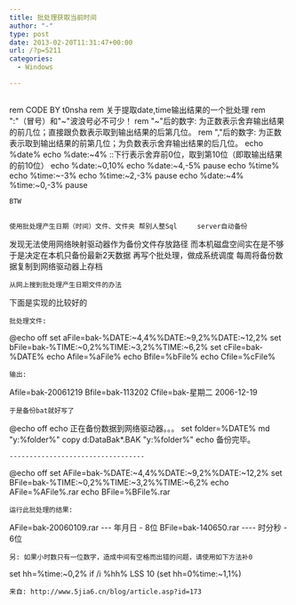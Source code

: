 ```yaml
---
title: 批处理获取当前时间
author: "-"
type: post
date: 2013-02-20T11:31:47+00:00
url: /?p=5211
categories:
  - Windows

---
```


  <h2>
  </h2>

<div id="content">
  rem CODE BY t0nsha
 rem 关于提取date,time输出结果的一个批处理
 rem ":"（冒号）和"~"波浪号必不可少！
 rem "~"后的数字: 为正数表示舍弃输出结果的前几位；直接跟负数表示取到输出结果的后第几位。
 rem ","后的数字: 为正数表示取到输出结果的前第几位；为负数表示舍弃输出结果的后几位。
 echo %date%
 echo %date:~4%
 ::下行表示舍弃前0位，取到第10位（即取输出结果的前10位）
 echo %date:~0,10%
 echo %date:~4,-5%
 pause
 echo %time%
 echo %time:~-3%
 echo %time:~2,-3%
 pause
 echo %date:~4% %time:~0,-3%
 pause 
  
    BTW
  
  
    使用批处理产生日期（时间）文件、文件夹 帮别人整Sql     server自动备份
 发现无法使用网络映射驱动器作为备份文件存放路径
 而本机磁盘空间实在是不够
 于是决定在本机只备份最新2天数据
 再写个批处理，做成系统调度
 每周将备份数据复制到网络驱动器上存档
  
  
    从网上搜到批处理产生日期文件的办法
 下面是实现的比较好的
  
  
    批处理文件: 
 @echo off
 set aFile=bak-%DATE:~4,4%%DATE:~9,2%%DATE:~12,2%
 set bFile=bak-%TIME:~0,2%%TIME:~3,2%%TIME:~6,2%
 set cFile=bak-%DATE%
 echo Afile=%aFile%
 echo Bfile=%bFile%
 echo Cfile=%cFile%
  
  
    输出:
 Afile=bak-20061219
 Bfile=bak-113202
 Cfile=bak-星期二 2006-12-19
  
  
    于是备份bat就好写了
 @echo off
 echo 正在备份数据到网络驱动器。。。
 set folder=%DATE%
 md "y:%folder%"
 copy d:DataBak*.BAK "y:%folder%"
 echo 备份完毕。
  
  
    ----------------------------------
 @echo off
 set AFile=bak-%DATE:~4,4%%DATE:~9,2%%DATE:~12,2%
 set BFile=bak-%TIME:~0,2%%TIME:~3,2%%TIME:~6,2%
 echo AFile=%AFile%.rar
 echo BFile=%BFile%.rar
  
  
    运行此批处理的结果: 
 AFile=bak-20060109.rar --- 年月日 - 8位
 BFile=bak-140650.rar ---- 时分秒 - 6位
  
  
    另: 如果小时数只有一位数字，造成中间有空格而出错的问题，请使用如下方法补0
 set hh=%time:~0,2%
 if /i %hh% LSS 10 (set hh=0%time:~1,1%)
  
  
    来自: http://www.5jia6.cn/blog/article.asp?id=173
  
